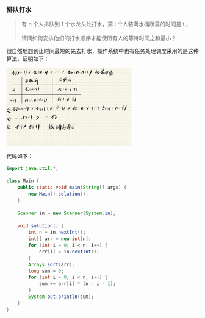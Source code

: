 ### 排队打水

> 有 n 个人排队到 1 个水龙头处打水，第 i 个人装满水桶所需的时间是 t<sub>i</sub>，
>
> 请问如何安排他们的打水顺序才能使所有人的等待时间之和最小？

很自然地想到让时间最短的先去打水，操作系统中也有任务处理调度采用的是这种算法，证明如下：

 <img src="https://raw.githubusercontent.com/Eminem-x/Learning/main/AcWing/pic/Part1/排队打水.png" alt="system call" style="max-width: 65%">

代码如下：

```java
import java.util.*;

class Main {
    public static void main(String[] args) {
        new Main().solution();
    }
    
    Scanner in = new Scanner(System.in);
    
    void solution() {
        int n = in.nextInt();
        int[] arr = new int[n];
        for (int i = 0; i < n; i++) {
            arr[i] = in.nextInt();
        }
        Arrays.sort(arr);
        long sum = 0;
        for (int i = 0; i < n; i++) {
            sum += arr[i] * (n - i - 1);
        }
        System.out.println(sum);
    }
}
```

